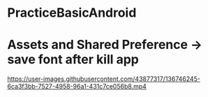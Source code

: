 # PracticeBasicAndroid

# Assets and Shared Preference -> save font after kill app

https://user-images.githubusercontent.com/43877317/136746245-6ca3f3bb-7527-4958-96a1-431c7ce056b8.mp4
